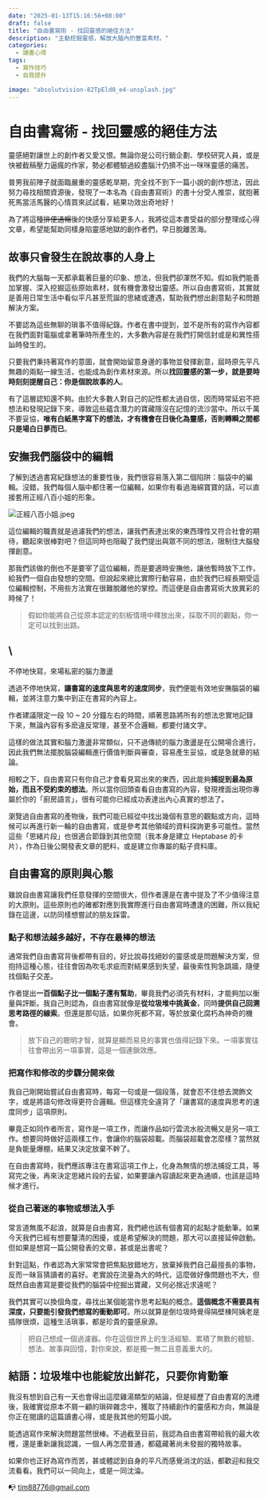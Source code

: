 ```yaml
---
date: "2025-01-13T15:16:56+08:00"
draft: false
title: "自由書寫術 - 找回靈感的絕佳方法"
description: "主動挖掘靈感，解放大腦內的豐富素材。"
categories:
  - 讀書心得
tags:
  - 寫作技巧
  - 自我提升

image: "absolutvision-82TpEld0_e4-unsplash.jpg"
---
```


# 自由書寫術 - 找回靈感的絕佳方法

靈感絕對讓世上的創作者又愛又恨。無論你是公司行銷企劃、學校研究人員，或是快被截稿壓力逼瘋的作家，勢必都體驗過絞盡腦汁仍擠不出一咪咪靈感的痛苦。

普男我前陣子就面臨嚴重的靈感乾旱期，完全找不到下一篇小說的創作想法，因此努力尋找相關資源後，發現了一本名為《自由書寫術》的書十分受人推崇，就抱著死馬當活馬醫的心情買來試試看，結果功效出奇地好！

為了將這種~~排便通暢~~後的快感分享給更多人，我將從這本書受益的部分整理成心得文章，希望能幫助同樣身陷靈感地獄的創作者們，早日脫離苦海。

## 故事只會發生在說故事的人身上

我們的大腦每一天都承載著巨量的印象、想法，但我們卻渾然不知。假如我們能善加掌握、深入挖掘這些原始素材，就有機會激發出靈感。所以自由書寫術，其實就是善用日常生活中看似平凡甚至荒誕的思緒或遭遇，幫助我們想出創意點子和問題解決方案。

不要認為這些無聊的瑣事不值得紀錄。作者在書中提到，並不是所有的寫作內容都在我們面對電腦或拿著筆時所產生的，大多數內容是在我們打開信封或是和異性搭訕時發生的。

只要我們秉持著寫作的意圖，就會開始留意身邊的事物並發揮創意，屆時原先平凡無趣的兩點一線生活，也能成為創作素材來源。所以**找回靈感的第一步，就是要時時刻刻提醒自己：你是個說故事的人**。

有了這層認知還不夠。由於大多數人對自己的記性都太過自信，因而時常延宕不把想法和發現記錄下來，導致這些蘊含潛力的寶藏隱沒在記憶的流沙當中。所以千萬不要妥協，**唯有白紙黑字寫下的想法，才有機會在日後化為靈感，否則轉瞬之間都只是場白日夢而已**。

## 安撫我們腦袋中的編輯

了解到透過書寫紀錄想法的重要性後，我們很容易落入第二個陷阱：腦袋中的編輯。沒錯，我們每個人腦中都住著一位編輯，如果你有看過海綿寶寶的話，可以直接套用正經八百小姐的形象。

![正經八百小姐.jpeg](./自由書寫術%20-%20找回靈感的絕佳方法-assets/images.jpeg)

這位編輯的職責就是過濾我們的想法，讓我們表達出來的東西理性又符合社會的期待，聽起來很棒對吧？但這同時也阻礙了我們提出與眾不同的想法，限制住大腦發揮創意。

那我們該做的倒也不是要宰了這位編輯，而是要適時安撫他，讓他暫時放下工作，給我們一個自由發想的空間。但說起來總比實際行動容易，由於我們已經長期受這位編輯控制，不用些方法實在很難脫離他的掌控。而這便是自由書寫術大放異彩的時候了！

> 假如你能將自己從原本認定的刻板情境中釋放出來，採取不同的觀點，你一定可以找到出路。

## \

不停地快寫，來場私密的腦力激盪

透過不停地快寫，**讓書寫的速度與思考的速度同步**，我們便能有效地安撫腦袋的編輯，並將注意力集中到正在書寫的內容上。

作者建議限定一段 10 \~ 20 分鐘左右的時間，順著思路將所有的想法忠實地記錄下來，無論內容有多麽違反常理，甚至不合邏輯，都要付諸文字。

這樣的做法其實和腦力激盪非常類似，只不過傳統的腦力激盪是在公開場合進行，因此我們無法擺脫腦袋編輯進行價值判斷與審查，容易產生妥協，或是急就章的結論。

相較之下，自由書寫只有你自己才會看見寫出來的東西，因此能夠**捕捉到最為原始，而且不受約束的想法**。所以當你回頭查看自由書寫的內容，發現裡面出現你專屬於你的「廚房語言」，很有可能你已經成功表達出內心真實的想法了。

瀏覽過自由書寫的產物後，我們可能已經從中找出幾個有意思的觀點或方向，這時候可以再進行新一輪的自由書寫，或是參考其他領域的資料探詢更多可能性。當然這些「思緒片段」也很適合節錄到其他空間（我本身是建立 Heptabase 的卡片），作為日後公開發表文章的肥料，或是建立你專屬的點子資料庫。

## 自由書寫的原則與心態

雖說自由書寫讓我們任意發揮的空間很大，但作者還是在書中提及了不少值得注意的大原則。這些原則也的確都對應到我實際進行自由書寫時遭逢的困難，所以我紀錄在這邊，以防同樣想嘗試的朋友踩雷。

### 點子和想法越多越好，不存在最棒的想法

通常我們自由書寫背後都帶有目的，好比說尋找絕妙的靈感或是問題解決方案，但抱持這種心態，往往會因為吹毛求疵而對結果感到失望，最後索性狗急跳牆，隨便找個點子交差。

作者提出**一百個點子比一個點子還有幫助**，畢竟我們必須先有材料，才能夠加以衡量與評斷。我自己則認為，自由書寫就像是**從垃圾堆中挑黃金**，同時**提供自己回溯思考路徑的線索**。但還是那句話，如果你死都不寫，等於放棄化腐朽為神奇的機會。

> 放下自己的聰明才智，就算是顯而易見的事實也值得記錄下來。一項事實往往會帶出另一項事實，這是一個連鎖效應。

### 把寫作和修改的步驟分開來做

我自己剛開始嘗試自由書寫時，每寫一句或是一個段落，就會忍不住想去潤飾文字，或是將語句修改得更符合邏輯。但這樣完全違背了「讓書寫的速度與思考的速度同步」這項原則。

畢竟正如同作者所言，寫作是一項工作，而讓作品如行雲流水般流暢又是另一項工作。想要同時做好這兩樣工作，會讓你的腦袋超載。而腦袋超載會怎麼樣？當然就是負能量爆棚，結果又決定放棄不幹了。

在自由書寫時，我們應該專注在書寫這項工作上，化身為無情的想法捕捉工具，等寫完之後，再來決定思緒片段的去留，如果要讓內容讀起來更為通順，也該是這時候才進行。

### 從自己著迷的事物或想法入手

常言道無風不起浪，就算是自由書寫，我們總也該有個書寫的起點才能動筆。如果今天我們已經有想要釐清的困擾，或是希望解決的問題，那大可以直接延伸啟動。但如果是想寫一篇公開發表的文章，甚或是出書呢？

針對這點，作者認為大家常常會把焦點放錯地方，放棄掉我們自己最擅長的事物，反而一昧盲猜讀者的喜好。老實說在流量為大的時代，這麼做好像問題也不大，但既然自由書寫是要從我們的腦袋中挖掘出寶藏，又何必捨近求遠呢？

我們其實可以換個角度，尋找出某個能當作思考起點的概念。**這個概念不需要具有深度，只要能引發我們想寫的衝動即可**。所以就算是倒垃圾時覺得隔壁棟阿姨老是插隊很煩，這種生活瑣事，都是珍貴的靈感泉源。

> 把自己想成一個過濾器。你在這個世界上的生活經驗、累積了無數的體驗、想法、故事與回憶，對你來說，都是獨一無二且意義重大的。

## 結語：垃圾堆中也能綻放出鮮花，只要你肯動筆

我沒有想到自己有一天也會得出這麼雞湯類型的結論，但是經歷了自由書寫的洗禮後，我確實從原本不屑一顧的瑣碎雜念中，獲取了持續創作的靈感和方向，無論是你正在閱讀的這篇讀書心得，或是我其他的短篇小說。

能透過寫作來解決問題當然很棒。不過截至目前，我認為自由書寫帶給我的最大收穫，還是重新讓我認識，一個人再怎麼普通，都蘊藏著尚未發掘的獨特故事。

如果你也正好為寫作而苦，甚或體認到自身的平凡而感覺消沈的話，都歡迎和我交流看看。我們可以一同向上，或是一同沈淪。

📭 tim88776@gmail.com
